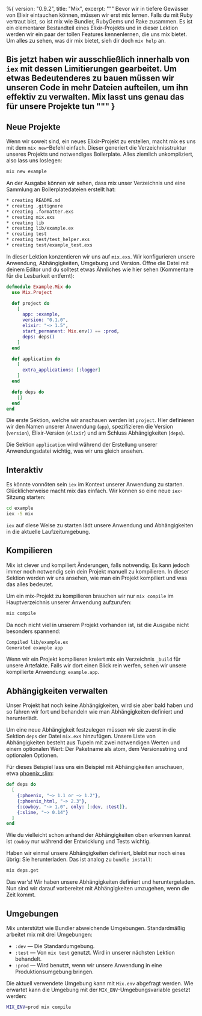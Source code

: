 %{
  version: "0.9.2",
  title: "Mix",
  excerpt: """
  Bevor wir in tiefere Gewässer von Elixir eintauchen können, müssen wir erst mix lernen. Falls du mit Ruby vertraut bist, so ist mix wie Bundler, RubyGems und Rake zusammen. Es ist ein elementarer Bestandteil eines Elixir-Projekts und in dieser Lektion werden wir ein paar der tollen Features kennenlernen, die uns mix bietet. Um alles zu sehen, was dir mix bietet, sieh dir doch `mix help` an.
  
  Bis jetzt haben wir ausschließlich innerhalb von `iex` mit dessen Limitierungen gearbeitet. Um etwas Bedeutenderes zu bauen müssen wir unseren Code in mehr Dateien aufteilen, um ihn effektiv zu verwalten. Mix lasst uns genau das für unsere Projekte tun
  """
}
---

## Neue Projekte

Wenn wir soweit sind, ein neues Elixir-Projekt zu erstellen, macht mix es uns mit dem `mix new`-Befehl einfach. Dieser generiert die Verzeichnisstruktur unseres Projekts und notwendiges Boilerplate. Alles ziemlich unkompliziert, also lass uns loslegen:

```bash
mix new example
```

An der Ausgabe können wir sehen, dass mix unser Verzeichnis und eine Sammlung an Boilerplatedateien erstellt hat:

```bash
* creating README.md
* creating .gitignore
* creating .formatter.exs
* creating mix.exs
* creating lib
* creating lib/example.ex
* creating test
* creating test/test_helper.exs
* creating test/example_test.exs
```

In dieser Lektion konzentieren wir uns auf `mix.exs`. Wir konfigurieren unsere Anwendung, Abhängigkeiten, Umgebung und Version. Öffne die Datei mit deinem Editor und du solltest etwas Ähnliches wie hier sehen (Kommentare für die Lesbarkeit entfernt):

```elixir
defmodule Example.Mix do
  use Mix.Project

  def project do
    [
      app: :example,
      version: "0.1.0",
      elixir: "~> 1.5",
      start_permanent: Mix.env() == :prod,
      deps: deps()
    ]
  end

  def application do
    [
      extra_applications: [:logger]
    ]
  end

  defp deps do
    []
  end
end
```

Die erste Sektion, welche wir anschauen werden ist `project`. Hier definieren wir den Namen unserer Anwendung (`app`), spezifizieren die Version (`version`), Elixir-Version (`elixir`) und am Schluss Abhängigkeiten (`deps`).

Die Sektion `application` wird während der Erstellung unserer Anwendungsdatei wichtig, was wir uns gleich ansehen.

## Interaktiv

Es könnte vonnöten sein `iex` im Kontext unserer Anwendung zu starten. Glücklicherweise macht mix das einfach. Wir können so eine neue `iex`-Sitzung starten:

```bash
cd example
iex -S mix
```

`iex` auf diese Weise zu starten lädt unsere Anwendung und Abhängigkeiten in die aktuelle Laufzeitumgebung.

## Kompilieren

Mix ist clever und kompiliert Änderungen, falls notwendig. Es kann jedoch immer noch notwendig sein dein Projekt manuell zu kompilieren. In dieser Sektion werden wir uns ansehen, wie man ein Projekt kompiliert und was das alles bedeutet.

Um ein mix-Projekt zu kompilieren brauchen wir nur `mix compile` im Hauptverzeichnis unserer Anwendung aufzurufen:

```bash
mix compile
```

Da noch nicht viel in unserem Projekt vorhanden ist, ist die Ausgabe nicht besonders spannend:

```bash
Compiled lib/example.ex
Generated example app
```

Wenn wir ein Projekt kompilieren kreiert mix ein Verzeichnis `_build` für unsere Artefakte. Falls wir dort einen Blick rein werfen, sehen wir unsere kompilierte Anwendung: `example.app`.

## Abhängigkeiten verwalten

Unser Projekt hat noch keine Abhängigkeiten, wird sie aber bald haben und so fahren wir fort und behandeln wie man Abhängigkeiten definiert und herunterlädt.

Um eine neue Abhängigkeit festzulegen müssen wir sie zuerst in die Sektion `deps` der Datei `mix.exs` hinzufügen. Unsere Liste von Abhängigkeiten besteht aus Tupeln mit zwei notwendigen Werten und einem optionalen Wert: Der Paketname als atom, dem Versionsstring und optionalen Optionen.

Für dieses Beispiel lass uns ein Beispiel mit Abhängigkeiten anschauen, etwa [phoenix_slim](https://github.com/doomspork/phoenix_slim):

```elixir
def deps do
  [
    {:phoenix, "~> 1.1 or ~> 1.2"},
    {:phoenix_html, "~> 2.3"},
    {:cowboy, "~> 1.0", only: [:dev, :test]},
    {:slime, "~> 0.14"}
  ]
end
```

Wie du vielleicht schon anhand der Abhängigkeiten oben erkennen kannst ist `cowboy` nur während der Entwicklung und Tests wichtig.

Haben wir einmal unsere Abhängigkeiten definiert, bleibt nur noch eines übrig: Sie herunterladen. Das ist analog zu `bundle install`:

```bash
mix deps.get
```

Das war's! Wir haben unsere Abhängigkeiten definiert und heruntergeladen. Nun sind wir darauf vorbereitet mit Abhängigkeiten umzugehen, wenn die Zeit kommt.

## Umgebungen

Mix unterstützt wie Bundler abweichende Umgebungen. Standardmäßig arbeitet mix mit drei Umgebungen:

+ `:dev` — Die Standardumgebung.
+ `:test` — Von `mix test` genutzt. Wird in unserer nächsten Lektion behandelt.
+ `:prod` — Wird benutzt, wenn wir unsere Anwendung in eine Produktionsumgebung bringen.

Die aktuell verwendete Umgebung kann mit `Mix.env` abgefragt werden. Wie erwartet kann die Umgebung mit der `MIX_ENV`-Umgebungsvariable gesetzt werden:

```bash
MIX_ENV=prod mix compile
```

